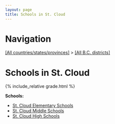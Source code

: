 ```yaml
---
layout: page
title: Schools in St. Cloud
---
```

# Navigation

[[All countries/states/provinces]](../..) > [[All B.C. districts]](..)

# Schools in St. Cloud

{% include_relative grade.html %}

**Schools:**

- [St. Cloud Elementary Schools](St._Cloud_Elementary_Schools.md)
- [St. Cloud Middle Schools](St._Cloud_Middle_Schools.md)
- [St. Cloud High Schools](St._Cloud_High_Schools.md)
